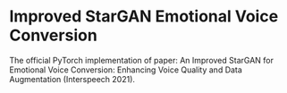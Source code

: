# Improved StarGAN Emotional Voice Conversion
The official PyTorch implementation of paper: An Improved StarGAN for Emotional Voice Conversion: Enhancing Voice Quality and Data Augmentation (Interspeech 2021).
